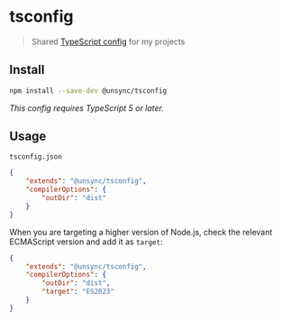 # tsconfig

> Shared [TypeScript config](https://www.typescriptlang.org/docs/handbook/tsconfig-json.html) for my projects

## Install

```sh
npm install --save-dev @unsync/tsconfig
```

*This config requires TypeScript 5 or later.*

## Usage

`tsconfig.json`

```json
{
	"extends": "@unsync/tsconfig",
	"compilerOptions": {
		"outDir": "dist"
	}
}
```

When you are targeting a higher version of Node.js, check the relevant ECMAScript version and add it as `target`:

```json
{
	"extends": "@unsync/tsconfig",
	"compilerOptions": {
		"outDir": "dist",
		"target": "ES2023"
	}
}
```
